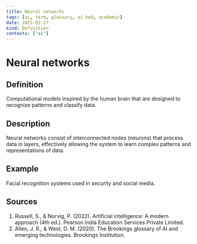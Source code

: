 ```yaml
---
title: Neural networks
tags: [ai, term, glossary, ai-hed, academic]
date: 2025-02-27
kind: Definition
contexts: ["ai"]
---
```


# Neural networks

## Definition
Computational models inspired by the human brain that are designed to recognize patterns and classify data.

## Description
Neural networks consist of interconnected nodes (neurons) that process data in layers, effectively allowing the system to learn complex patterns and representations of data.

## Example
Facial recognition systems used in security and social media.

## Sources
1. Russell, S., & Norvig, P. (2022). Artificial intelligence: A modern approach (4th ed.). Pearson India Education Services Private Limited.
2. Allen, J. R., & West, D. M. (2020). The Brookings glossary of AI and emerging technologies. Brookings Institution.
